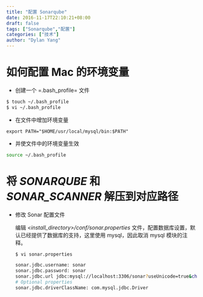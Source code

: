```yaml
---
title: "配置 Sonarqube"
date: 2016-11-17T22:10:21+08:00
draft: false
tags: ["Sonarqube","配置"]
categories: ["技术"]
author: "Dylan Yang"
---
```


# 如何配置 Mac 的环境变量

- 创建一个 =.bash_profile= 文件

``` bash
$ touch ~/.bash_profile
$ vi ~/.bash_profile
```

- 在文件中增加环境变量

``` shell
export PATH="$HOME/usr/local/mysql/bin:$PATH"
```
<!--more-->

- 并使文件中的环境变量生效

``` bash
source ~/.bash_profile
```

# 将 *SONARQUBE* 和 *SONAR_SCANNER* 解压到对应路径

- 修改 Sonar 配置文件
 
  编辑 *<install_directory>/conf/sonar.properties* 文件，配置数据库设置，默认已经提供了数据库的支持，这里使用 mysql，因此取消 mysql 模块的注释。

    ``` bash
    $ vi sonar.properties
    ```

    ``` bash
    sonar.jdbc.username: sonar
    sonar.jdbc.password: sonar
    sonar.jdbc.url jdbc:mysql://localhost:3306/sonar?useUnicode=true&characterEncoding=utf8&rewriteBatchedStatements=true  
    # Optional properties
    sonar.jdbc.driverClassName: com.mysql.jdbc.Driver
    ```
